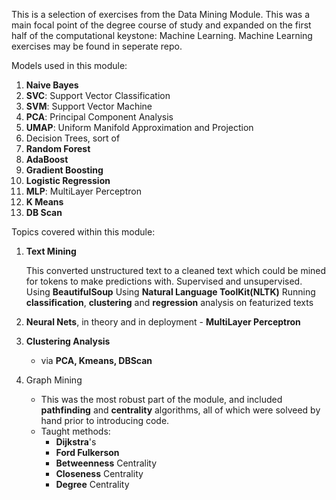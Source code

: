 This is a selection of exercises from the Data Mining Module. This was a main focal point of the degree course of study and expanded on the first half of the computational keystone: Machine Learning. Machine Learning exercises may be found in seperate repo.

Models used in this module:
1) **Naive Bayes**
2) **SVC**: Support Vector Classification
3) **SVM**: Support Vector Machine
4) **PCA**: Principal Component Analysis
5) **UMAP**: Uniform Manifold Approximation and Projection
6) Decision Trees, sort of
7) **Random Forest**
8) **AdaBoost**
9) **Gradient Boosting**
10) **Logistic Regression**
11) **MLP**: MultiLayer Perceptron
12) **K Means**
13) **DB Scan**

Topics covered within this module: 
1) **Text Mining**

   This converted unstructured text to a cleaned text which could be mined for tokens to make predictions with. Supervised and unsupervised.
   Using **BeautifulSoup**
   Using **Natural Language ToolKit(NLTK)**
   Running **classification**, **clustering** and **regression** analysis on featurized texts

  3) **Neural Nets**, in theory and in deployment
    - **MultiLayer Perceptron**
 
  4) **Clustering Analysis**
     - via **PCA, Kmeans, DBScan**
    
  5) Graph Mining
     - This was the most robust part of the module, and included **pathfinding** and **centrality** algorithms, all of which were solveed by hand prior to introducing code.
     - Taught methods:
       - **Dijkstra**'s
       - **Ford Fulkerson**
       - **Betweenness** Centrality
       - **Closeness** Centrality
       - **Degree** Centrality
